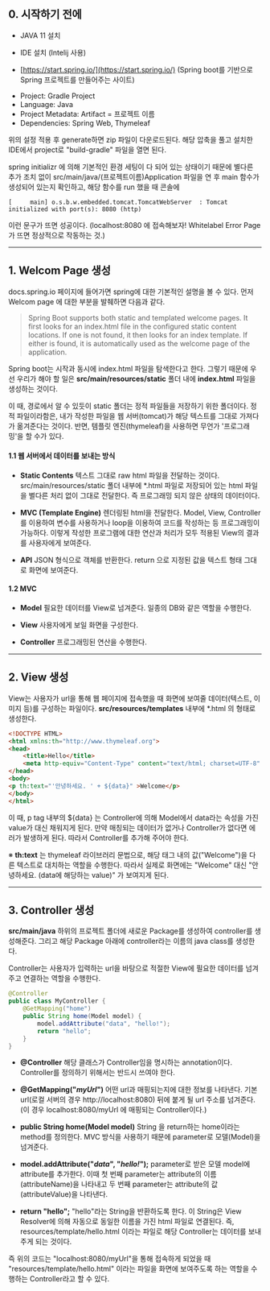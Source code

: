 ## 0. 시작하기 전에

- JAVA 11 설치

- IDE 설치 (Intelij 사용)
- [https://start.spring.io/](https://start.spring.io/) (Spring boot를 기반으로 Spring 프로젝트를 만들어주는 사이트)

 * Project: Gradle Project
 * Language: Java
 * Project Metadata: Artifact = 프로젝트 이름
 * Dependencies: Spring Web, Thymeleaf


위의 설정 적용 후 generate하면 zip 파일이 다운로드된다. 해당 압축을 풀고 설치한 IDE에서 project로 "build-gradle" 파일을 열면 된다.

spring initializr 에 의해 기본적인 환경 세팅이 다 되어 있는 상태이기 때문에 별다른 추가 조치 없이 src/main/java/(프로젝트이름)Application 파일을 연 후 main 함수가 생성되어 있는지 확인하고, 해당 함수를 run 했을 때 콘솔에

`[     main] o.s.b.w.embedded.tomcat.TomcatWebServer  : Tomcat initialized with port(s): 8080 (http)`

이런 문구가 뜨면 성공이다. (localhost:8080 에 접속해보자! Whitelabel Error Page가 뜨면 정상적으로 작동하는 것.)

- - -

## 1. Welcom Page 생성
docs.spring.io 페이지에 들어가면 spring에 대한 기본적인 설명을 볼 수 있다. 먼저 Welcom page 에 대한 부분을 발췌하면 다음과 같다.

> Spring Boot supports both static and templated welcome pages. It first looks for an index.html file in the configured static content locations. If one is not found, it then looks for an index template. If either is found, it is automatically used as the welcome page of the application.

Spring boot는 시작과 동시에 index.html 파일을 탐색한다고 한다. 그렇기 때문에 우선 우리가 해야 할 일은 **src/main/resources/static** 폴더 내에 **index.html** 파일을 생성하는 것이다.

이 때, 경로에서 알 수 있듯이 static 폴더는 정적 파일들을 저장하기 위한 폴더이다. 정적 파일이라함은, 내가 작성한 파일을 웹 서버(tomcat)가 해당 텍스트를 그대로 가져다가 옮겨준다는 것이다. 반면, 템플릿 엔진(thymeleaf)을 사용하면 무언가 '프로그래밍'을 할 수가 있다.


#### 1.1 웹 서버에서 데이터를 보내는 방식

- **Static Contents**
	텍스트 그대로 raw html 파일을 전달하는 것이다. src/main/resources/static 폴더 내부에 *.html 파일로 저장되어 있는 html 파일을 별다른 처리 없이 그대로 전달한다. 즉 프로그래밍 되지 않은 상태의 데이터이다.
    
- **MVC (Template Engine)**
	렌더링된 html을 전달한다. Model, View, Controller를 이용하여 변수를 사용하거나 loop을 이용하여 코드를 작성하는 등 프로그래밍이 가능하다. 이렇게 작성한 프로그램에 대한 연산과 처리가 모두 적용된 View의 결과를 사용자에게 보여준다.
    
- **API**
	JSON 형식으로 객체를 반환한다. return 으로 지정된 값을 텍스트 형태 그대로 화면에 보여준다.
    
    
#### 1.2 MVC
- **Model**
	필요한 데이터를 View로 넘겨준다. 일종의 DB와 같은 역할을 수행한다.
    
- **View**
	사용자에게 보일 화면을 구성한다.
    
- **Controller**
	프로그래밍된 연산을 수행한다.

- - -

## 2. View 생성

View는 사용자가 url을 통해 웹 페이지에 접속했을 때 화면에 보여줄 데이터(텍스트, 이미지 등)를 구성하는 파일이다.
**src/resources/templates** 내부에 *.html 의 형태로 생성한다. 

``` HTML 
<!DOCTYPE HTML>
<html xmlns:th="http://www.thymeleaf.org">
<head>
    <title>Hello</title>
    <meta http-equiv="Content-Type" content="text/html; charset=UTF-8" />
</head>
<body>
<p th:text="'안녕하세요. ' + ${data}" >Welcome</p>
</body>
</html>
```
이 때, p tag 내부의 ${data} 는 Controller에 의해 Model에서 data라는 속성을 가진 value가 대신 채워지게 된다. 만약 매칭되는 데이터가 없거나 Controller가 없다면 에러가 발생하게 된다. 따라서 Controller를 추가해 주어야 한다.

※ **th:text** 는 thymeleaf 라이브러리 문법으로, 해당 태그 내의 값("Welcome")을 다른 텍스트로 대치하는 역할을 수행한다. 따라서 실제로 화면에는 "Welcome" 대신 "안녕하세요. (data에 해당하는 value)" 가 보여지게 된다.

- - -

## 3. Controller 생성

**src/main/java** 하위의 프로젝트 폴더에 새로운 Package를 생성하여 controller를 생성해준다. 그리고 해당 Package 아래에 controller라는 이름의 java class를 생성한다. 

Controller는 사용자가 입력하는 url을 바탕으로 적절한 View에 필요한 데이터를 넘겨주고 연결하는 역할을 수행한다.


``` java
@Controller
public class MyController {
    @GetMapping("home")
    public String home(Model model) {
        model.addAttribute("data", "hello!");
        return "hello";
    }
}
```


* **@Controller**
	해당 클래스가 Controller임을 명시하는 annotation이다. Controller를 정의하기 위해서는 반드시 쓰여야 한다.
    
* **@GetMapping("*myUrl*")**
	어떤 url과 매핑되는지에 대한 정보를 나타낸다. 기본 url(로컬 서버의 경우 http://localhost:8080) 뒤에 붙게 될 url 주소를 넘겨준다. (이 경우 localhost:8080/myUrl 에 매핑되는 Controller이다.)
    
* **public String home(Model model)**
	String 을 return하는 home이라는 method를 정의한다. MVC 방식을 사용하기 때문에 parameter로 모델(Model)을 넘겨준다.
    
* **model.addAttribute("*data*", "*hello!*");**
	parameter로 받은 모델 model에 attribute를 추가한다. 이때 첫 번째 parameter는 attribute의 이름(attributeName)을 나타내고 두 번째 parameter는 attribute의 값(attributeValue)을 나타낸다.
    
* **return "hello";**
	"hello"라는 String을 반환하도록 한다. 이 String은 View Resolver에 의해 자동으로 동일한 이름을 가진 html 파일로 연결된다. 즉, resources/template/hello.html 이라는 파일로 해당 Controller는 데이터를 보내주게 되는 것이다.
    
즉 위의 코드는 "localhost:8080/myUrl"을 통해 접속하게 되었을 때 "resources/template/hello.html" 이라는 파일을 화면에 보여주도록 하는 역할을 수행하는 Controller라고 할 수 있다. 
